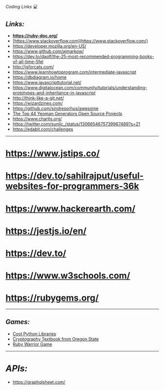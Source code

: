 #

_Coding Links 💻_

## _*Links:*_

- **https://ruby-doc.org/**
- [https://www.stackoverflow.com](https://www.stackoverflow.com/)
- https://developer.mozilla.org/en-US/
- https://www.github.com/ajmarkow/
- https://dev.to/daolf/the-25-most-recommended-programming-books-of-all-time-5fel
- http://jsforcats.com/
- https://www.learnhowtoprogram.com/intermediate-javascript
- https://dbdiagram.io/home
- https://www.javascripttutorial.net/
- https://www.digitalocean.com/community/tutorials/understanding-prototypes-and-inheritance-in-javascript
- http://think-like-a-git.net/
- https://wizardzines.com/
- https://github.com/sindresorhus/awesome
- [The Top 44 Yeoman Generators Open Source Projects](https://quip.com/LuLpAwdn05wW)
- https://www.chartjs.org/
- https://twitter.com/sunilc_/status/1306654675739967489?s=21
- https://edabit.com/challenges

---

# https://www.jstips.co/

# **https://dev.to/sahilrajput/useful-websites-for-programmers-36k**

# https://www.hackerearth.com/

# https://jestjs.io/en/

# https://dev.to/

# https://www.w3schools.com/

# https://rubygems.org/

---

## _*Games:*_

- [Cool Python Libraries](https://vm.tiktok.com/ZMJB2e3gU/)
- [Cryptography Textbook from Oregon State](http://web.engr.oregonstate.edu/~rosulekm/crypto/)
- [Ruby Warrior Game](https://www.bloc.io/ruby-warrior#/)

---

# _APIs:_

- https://graphqlsheet.com/
